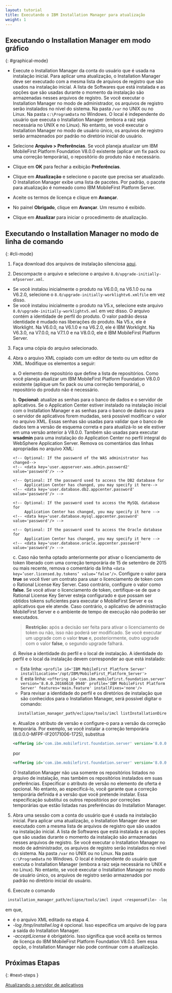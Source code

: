 ```yaml
---
layout: tutorial
title: Executando o IBM Installation Manager para atualização
weight: 1
---
```

<!-- NLS_CHARSET=UTF-8 -->
## Executando o Installation Manager em modo gráfico
{: #graphical-mode}

* Execute o Installation Manager da conta do usuário que é usada na instalação inicial.
  Para aplicar uma atualização, o Installation Manager deve ser executado com a mesma lista de arquivos de registro que são usados na instalação inicial. A lista de Softwares que está instalada e as opções que são usadas durante o momento da instalação são armazenadas nesses arquivos de registro. Se você executar o Installation Manager no modo de administrador, os arquivos de registro serão instalados no nível do sistema. Na pasta `/var` no UNIX ou no Linux. Na pasta `c:\ProgramData` no Windows. O local é independente do usuário que executa o Installation Manager (embora a raiz seja necessária no UNIX e no Linux). No entanto, se você executar o Installation Manager no modo de usuário único, os arquivos de registro serão armazenados por padrão no diretório inicial do usuário.

* Selecione **Arquivo > Preferências**.
  Se você planeja atualizar um IBM MobileFirst Platform Foundation V8.0.0 existente (aplicar um fix pack ou uma correção temporária), o repositório do produto não é necessário.

* Clique em **OK** para fechar a exibição **Preferências**.

* Clique em **Atualização** e selecione o pacote que precisa ser atualizado. O Installation Manager exibe uma lista de pacotes. Por padrão, o pacote para atualização é nomeado como IBM MobileFirst Platform Server.

* Aceite os termos de licença e clique em **Avançar**.

* No painel **Obrigado**, clique em **Avançar**. Um resumo é exibido.

* Clique em **Atualizar** para iniciar o procedimento de atualização.

## Executando o Installation Manager no modo de linha de comando
{: #cli-mode}

1. Faça download dos arquivos de instalação silenciosa [aqui](http://public.dhe.ibm.com/software/products/en/MobileFirstPlatform/docs/v800/Silent_Install_Sample_Files.zip).

2. Descompacte o arquivo e selecione o arquivo `8.0/upgrade-initially-mfpserver.xml`.
  - Se você instalou inicialmente o produto na V6.0.0, na V6.1.0 ou na V6.2.0, selecione o `8.0/upgrade-initially-worklightv6.xmlfile` em vez disso.
  - Se você instalou inicialmente o produto na V5.x, selecione este arquivo `8.0/upgrade-initially-worklightv5.xml` em vez disso.
  O arquivo contém a identidade de perfil do produto. O valor padrão dessa identidade é mudado nas liberações do produto. Na V5.x, ele é Worklight. Na V6.0.0, na V6.1.0 e na V6.2.0, ele é IBM Worklight. Na V6.3.0, na V7.0.0, na V7.1.0 e na V8.0.0, ele é IBM MobileFirst Platform Server.

3. Faça uma cópia do arquivo selecionado.

4. Abra o arquivo XML copiado com um editor de texto ou um editor de XML. Modifique os elementos a seguir:

   a. O elemento de repositório que define a lista de repositórios. Como você planeja atualizar um IBM MobileFirst Platform Foundation V8.0.0 existente (aplique um fix pack ou uma correção temporária), o repositório do produto não é necessário.

   b. **Opcional:** atualize as senhas para o banco de dados e o servidor de aplicativos.
      Se o Application Center estiver instalado na instalação inicial com o Installation Manager e as senhas para o banco de dados ou para o servidor de aplicativos forem mudadas, será possível modificar o valor no arquivo XML. Essas senhas são usadas para validar que o banco de dados tem a versão de esquema correta e para atualizá-lo se ele estiver em uma versão anterior à V8.0.0. Também são usadas para executar **wsadmin** para uma instalação do Application Center no perfil integral do WebSphere Application Server. Remova os comentários das linhas apropriadas no arquivo XML:
      ```
      <!-- Optional: If the password of the WAS administrator has changed-->
      <!-- <data key='user.appserver.was.admin.password2' value='password'/> -->

      <!-- Optional: If the password used to access the DB2 database for
           Application Center has changed, you may specify it here-->
      <!-- <data key='user.database.db2.appcenter.password' value='password'/> -->

      <!-- Optional: If the password used to access the MySQL database for
           Application Center has changed, you may specify it here -->
      <!-- <data key='user.database.mysql.appcenter.password' value='password'/> -->

      <!-- Optional: If the password used to access the Oracle database for
           Application Center has changed, you may specify it here -->
      <!-- <data key='user.database.oracle.appcenter.password' value='password'/> -->
      ```

    c. Caso não tenha optado anteriormente por ativar o licenciamento de token liberado com uma correção temporária de 15 de setembro de 2015 ou mais recente, remova o comentário da linha `<data key=’user.licensed.by.tokens’ value=’false’/>`. Configure o valor para **true** se você tiver um contrato para usar o licenciamento de token com o Rational License Key Server. Caso contrário, configure o valor como **false**.
      Se você ativar o licenciamento de token, certifique-se de que o Rational License Key Server esteja configurado e que possam ser obtidos tokens suficientes para executar o MobileFirst Server e os aplicativos que ele atende. Caso contrário, o aplicativo de administração MobileFirst Server e o ambiente de tempo de execução não poderão ser executados.
      > **Restrição:** após a decisão ser feita para ativar o licenciamento de token ou não, isso não poderá ser modificado. Se você executar um upgrade com o valor **true** e, posteriormente, outro upgrade com o valor **false**, o segundo upgrade falhará.

    d. Revise a identidade do perfil e o local de instalação. A identidade do perfil e o local da instalação devem corresponder ao que está instalado:
      * Esta linha: `<profile id='IBM MobileFirst Platform Server' installLocation='/opt/IBM/MobileFirst_Platform_Server'>`
      * E esta linha: `<offering id='com.ibm.mobilefirst.foundation.server' version='8.0.0.20160610_0940' profile='IBM MobileFirst Platform Server' features='main.feature' installFixes='none'/>`
      * Para revisar a identidade do perfil e os diretórios de instalação que são conhecidos para o Installation Manager, será possível digitar o comando:
    ```bash
      installation_manager_path/eclipse/tools/imcl listInstallationDirectories -verbose
    ```

    e. Atualize o atributo de versão e configure-o para a versão da correção temporária.
       Por exemplo, se você instalar a correção temporária (8.0.0.0-MFPF-IF20171006-1725), substitua

      ```xml
      <offering id='com.ibm.mobilefirst.foundation.server' version='8.0.0.20160610_0940' profile='IBM MobileFirst Platform Server' features='main.feature' installFixes='none'/>
      ```

      por

      ```xml
      <offering id='com.ibm.mobilefirst.foundation.server' version='8.0.0.20171006-1725' profile='IBM MobileFirst Platform Server' features='main.feature' installFixes='none'/>
      ```

      O Installation Manager não usa somente os repositórios listados no arquivo de instalação, mas também os repositórios instalados em suas preferências. Especificar o atributo de versão no elemento de oferta é opcional. No entanto, ao especificá-lo, você garante que a correção temporária definida é a versão que você pretende instalar. Essa especificação substitui os outros repositórios por correções temporárias que estão listadas nas preferências do Installation Manager.

5. Abra uma sessão com a conta do usuário que é usada na instalação inicial.
    Para aplicar uma atualização, o Installation Manager deve ser executado com a mesma lista de arquivos de registro que são usados na instalação inicial. A lista de Softwares que está instalada e as opções que são usadas durante o momento da instalação são armazenadas nesses arquivos de registro. Se você executar o Installation Manager no modo de administrador, os arquivos de registro serão instalados no nível do sistema. Na pasta `/var` no UNIX ou no Linux. Na pasta `c:\ProgramData` no Windows. O local é independente do usuário que executa o Installation Manager (embora a raiz seja necessária no UNIX e no Linux). No entanto, se você executar o Installation Manager no modo de usuário único, os arquivos de registro serão armazenados por padrão no diretório inicial do usuário.

6. Execute o comando
  ```bash
   installation_manager_path/eclipse/tools/imcl input <responseFile> -log /tmp/installwl.log -acceptLicense
  ```
   em que,
   * <responseFile> é o arquivo XML editado na etapa 4.
   * *-log /tmp/installwl.log* é opcional. Isso especifica um arquivo de log para a saída do Installation Manager.
   * *-acceptLicense* é obrigatório. Isso significa que você aceita os termos de licença do IBM MobileFirst Platform Foundation V8.0.0. Sem essa opção, o Installation Manager não pode continuar com a atualização.

## Próximas Etapas
{: #next-steps }

[Atualizando o servidor de aplicativos](../appserver-update)
